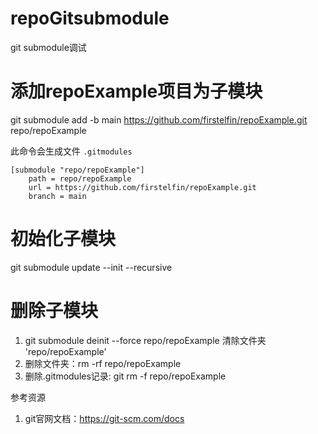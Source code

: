 # repoGitsubmodule

git submodule调试

# 添加repoExample项目为子模块

git submodule add -b main https://github.com/firstelfin/repoExample.git repo/repoExample

此命令会生成文件 `.gitmodules`

```shell
[submodule "repo/repoExample"]
	path = repo/repoExample
	url = https://github.com/firstelfin/repoExample.git
	branch = main
```

# 初始化子模块

git submodule update --init --recursive


# 删除子模块

1. git submodule  deinit --force repo/repoExample  清除文件夹 'repo/repoExample'
2. 删除文件夹：rm -rf repo/repoExample
3. 删除.gitmodules记录: git rm -f repo/repoExample

参考资源

1. git官网文档：https://git-scm.com/docs
